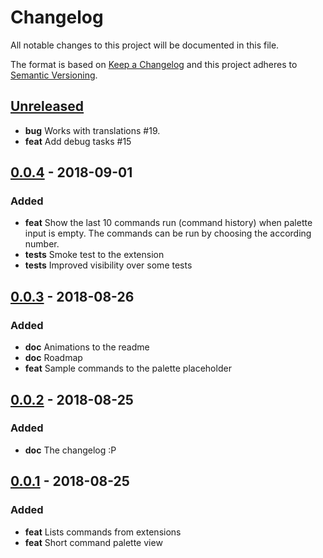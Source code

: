 # Changelog
All notable changes to this project will be documented in this file.

The format is based on [Keep a Changelog](http://keepachangelog.com/en/1.0.0/)
and this project adheres to [Semantic Versioning](http://semver.org/spec/v2.0.0.html).

## [Unreleased]
- **bug** Works with translations #19.
- **feat** Add debug tasks #15

## [0.0.4] - 2018-09-01
### Added
- **feat** Show the last 10 commands run (command history) when palette input is empty. The commands can be run by choosing the according number.
- **tests** Smoke test to the extension
- **tests** Improved visibility over some tests

## [0.0.3] - 2018-08-26
### Added
- **doc** Animations to the readme
- **doc** Roadmap
- **feat** Sample commands to the palette placeholder

## [0.0.2] - 2018-08-25
### Added
- **doc** The changelog :P

## [0.0.1] - 2018-08-25
### Added
- **feat** Lists commands from extensions
- **feat** Short command palette view


[Unreleased]: https://github.com/laginha87/vscode-short-commands/compare/v0.0.4...HEAD
[0.0.4]: https://github.com/laginha87/vscode-short-commands/compare/v0.0.3...v0.0.4
[0.0.3]: https://github.com/laginha87/vscode-short-commands/compare/v0.0.2...v0.0.3
[0.0.2]: https://github.com/laginha87/vscode-short-commands/compare/v0.0.1...v0.0.2
[0.0.1]: https://github.com/laginha87/vscode-short-commands/tree/v0.0.1